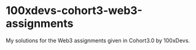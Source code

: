 # 100xdevs-cohort3-web3-assignments

 My solutions for the Web3 assignments given in Cohort3.0 by 100xDevs.
